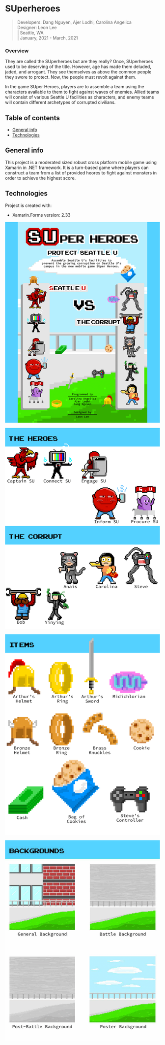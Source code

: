 # SUperheroes


> Developers: Dang Nguyen, Ajer Lodhi, Carolina Angelica </br>
> Designer: Leon Lee </br>
> |  Seattle, WA </br>
> |  January, 2021 - March, 2021



### Overview
They are called the SUperheroes but are they really? Once, SUperheroes used to be deserving of the title. However, age has made them deluded, jaded, and arrogant. They see themselves as above the common people they swore to protect. Now, the people must revolt against them.

In the game SUper Heroes, players are to assemble a team using the characters available to them to fight against waves of enemies. Allied teams will consist of various Seattle U facilities as characters, and enemy teams will contain different archetypes of corrupted civilians.


## Table of contents
* [General info](#general-info)
* [Technologies](#technologies)

## General info
This project is a moderated sized robust cross platform mobile game using Xamarin in .NET framework. It is a turn-based game where players can construct a team from a list of provided heores to fight against monsters in order to achieve the highest score.
	
## Technologies
Project is created with:
* Xamarin.Forms version: 2.33



![Home Page](https://github.com/nsdang/5250-SUperheroes/blob/master/HomePage.png)


![Character Intro](https://github.com/nsdang/5250-SUperheroes/blob/master/CharacterIntro.png)


![Item Intro](https://github.com/nsdang/5250-SUperheroes/blob/master/ItemIntro.png)


![Background Intro](https://github.com/nsdang/5250-SUperheroes/blob/master/BackgroundIntro.png)
